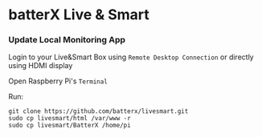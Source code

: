 # batterX Live & Smart

### Update Local Monitoring App

Login to your Live&Smart Box using `Remote Desktop Connection` or directly using HDMI display

Open Raspberry Pi's `Terminal`

Run:
```
git clone https://github.com/batterx/livesmart.git
sudo cp livesmart/html /var/www -r
sudo cp livesmart/BatterX /home/pi
```
